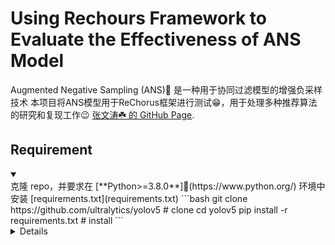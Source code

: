 # Using Rechours Framework to Evaluate the Effectiveness of ANS Model
Augmented Negative Sampling (ANS)🚀 是一种用于协同过滤模型的增强负采样技术
本项目将ANS模型用于ReChorus框架进行测试😁，用于处理多种推荐算法的研究和复现工作😉
[张文涛☘️ 的 GitHub Page](https://github.com/Zwt122544/ANS).

## Requirement
<details open>
<summary></summary>
克隆 repo，并要求在 [**Python>=3.8.0**]🌟(https://www.python.org/) 环境中安装 [requirements.txt](requirements.txt) 
```bash
git clone https://github.com/ultralytics/yolov5  # clone
cd yolov5
pip install -r requirements.txt  # install
```


</details>

<details>

## Project Structure

- `src/`: 包含模型实现代码
  - `mainCF.py`: 复现任务的主程序
  - `AutoCF_mat.py`: AutoCF 模型定义
  - `AutoCFReader_mat.py`: 数据读取与预处理
  - `AutoCFRunner_mat.py`: 模型训练与评估
- `data/`: 数据文件存放目录
  - 1`Gowalla/`: Gowalla数据集
  - 2`Grocery_and_Gourmet_Food/`: amazon数据集
  - 3`MIND_Large/MIND_small`: MIND_small数据集(large数据太庞大了，受限于设备)
  - 4`MovieLens-1M`: MovieLens-1M数据集
  - 5`MovieLens-20M`: MovieLens-20M数据集
- `results/`: 训练结果和日志存放目录
- `README_mywork.md`: 项目说明文档

其中，由于模型部分不兼容，复现模型的结果保存在Models和History

效果对比只使用了2-4数据集，但其它数据集也进行了数据预处理，可以作为额外的数据测试

## Data Preparation

1. 下载并解压数据集（例如 ml-20m, Gowalla）。
2. 将数据放入 `data/` 目录下。
3. 运行相应的xxxx.iypnb进行数据预处理(数据集彼此间有差距)
4. 运行conbine_data获得数据总集，保证效果对比时各模型训练数据量一致
5. 对于autoCF模型，还需进行dataprocess处理得到trn_mat,tst_int，再通过mat2pkl转化成trnMat.pkl、tstMat.pkl、valMat.pkl(此步骤的具体做法请见`Usage`)

## Usage

运行下面的命令：
```
python src/mainCF2.py --model_name AutoCF_mat --emb_size 32 --lr 1e-3 --l2 1e-6 --dataset MovieLens-1M/ML_1MTOPK
```

- `--emb_size`: 批处理大小
- `--dataset`: 数据集名称
- `--lr`: 学习率
- `--l2`: 优化器的权重衰减
- `--seed`: 随机种子（推荐设置为500）
- 根据具体需要，也可以添加其它参数

## Result

| Data                     | Metric                | AutoCF                 | LightGCN               | FPMC                   | SLRPlus                | GRU4Rec                | NeuMF                  |
|:-------------------------|:----------------------|------------------------|------------------------|------------------------|------------------------|------------------------|------------------------|
| Grocery_and_Gourmet_Food | HR@5</br><br/>NDCG@5  | 0.1121</br><br/>0.0465 | 0.3858</br><br/>0.2659 | 0.3409</br><br/>0.2606 | 0.3242</br><br/>0.2249 | 0.3682</br><br/>0.2616 | 0.3261</br><br/>0.2242 |
| MIND_Large               | HR@5</br><br/>NDCG@5  | 0.2537</br><br/>0.0807 | 0.1078</br><br/>0.0631 | 0.1804</br><br/>0.1207 | 0.1098</br><br/>0.0716 | 0.2010</br><br/>0.1221 | 0.1020</br><br/>0.0638 |
| MovieLens-1M             | HR@5</br><br/>NDCG@5  | 0.6763</br><br/>0.2832 | 0.3520</br><br/>0.2382 | 0.4181</br><br/>0.2939 | 0.3693</br><br/>0.2455 | 0.4167</br><br/>0.2859 | 0.3319</br><br/>0.2277 |

分析：

AutoCF在 MIND Large、MovieLens-1M 数据集上表现基本优于对比的大部分模型，取得较好的效果，但是在 Grocery_and Gourmet Food 上效果非常差，经研究发现是数据稀疏性问题，通过再次过滤（缩小了数据集），能够达到HR@5:0.3140,NDCG@5:0.1124的正常水平。

## License

This project is licensed under the MIT License. It references ideas and methodologies from the following projects:

- **[Rechorus](https://github.com/THUwangcy/ReChorus)**
- **[AutoCF](https://github.com/HKUDS/AutoCF)**

Please refer to the respective project repositories for their specific licenses.
